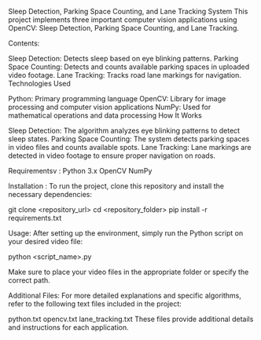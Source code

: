 Sleep Detection, Parking Space Counting, and Lane Tracking System
This project implements three important computer vision applications using OpenCV: Sleep Detection, Parking Space Counting, and Lane Tracking.

  Contents:

Sleep Detection: Detects sleep based on eye blinking patterns.
Parking Space Counting: Detects and counts available parking spaces in uploaded video footage.
Lane Tracking: Tracks road lane markings for navigation.
Technologies Used

Python: Primary programming language
OpenCV: Library for image processing and computer vision applications
NumPy: Used for mathematical operations and data processing
How It Works

Sleep Detection: The algorithm analyzes eye blinking patterns to detect sleep states.
Parking Space Counting: The system detects parking spaces in video files and counts available spots.
Lane Tracking: Lane markings are detected in video footage to ensure proper navigation on roads.

  Requirementsv :
Python 3.x
OpenCV
NumPy

  Installation :
To run the project, clone this repository and install the necessary dependencies:

git clone <repository_url>
cd <repository_folder>
pip install -r requirements.txt

  Usage:
After setting up the environment, simply run the Python script on your desired video file:

python <script_name>.py

Make sure to place your video files in the appropriate folder or specify the correct path.

  Additional Files:
For more detailed explanations and specific algorithms, refer to the following text files included in the project:

python.txt
opencv.txt
lane_tracking.txt
These files provide additional details and instructions for each application.
